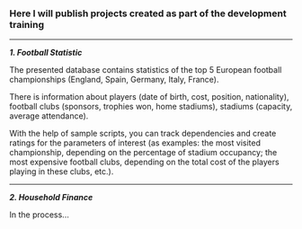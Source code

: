 ### Here I will publish projects created as part of the development training
_______________________
**_1. Football Statistic_**

The presented database contains statistics of the top 5 European football championships (England, Spain, Germany, Italy, France).

There is information about players (date of birth, cost, position, nationality), football clubs (sponsors, trophies won, home stadiums),
stadiums (capacity, average attendance).

With the help of sample scripts, you can track dependencies and create ratings for the parameters of interest
(as examples: the most visited championship, depending on the percentage of stadium occupancy; the most expensive football clubs,
depending on the total cost of the players playing in these clubs, etc.).
_______________________
**_2. Household Finance_**

In the process...